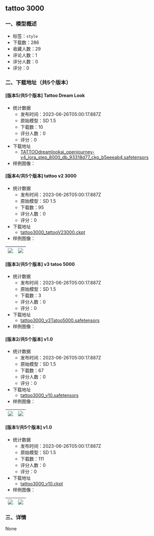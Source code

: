 ## tattoo 3000
### 一、模型概述

- 标签：`style`
- 下载数：286
- 收藏人数：29
- 评论人数：1
- 评分人数：0
- 评分：0

### 二、下载地址（共5个版本）

#### [版本5/共5个版本] Tattoo Dream Look

- 统计数据
  - 发布时间：2023-06-26T05:00:17.887Z
  - 原始模型：SD 1.5
  - 下载数：10
  - 评分人数：0
  - 评分：0
- 下载地址
  - [TATTOOdreamlookai_openjourney-v4_lora_step_8000_db_93318d77_ckp_b5eeeab4.safetensors](https://civitai.com/api/download/models/104264)
- 样例图像：
#### [版本4/共5个版本] tattoo v2 3000

- 统计数据
  - 发布时间：2023-06-26T05:00:17.887Z
  - 原始模型：SD 1.5
  - 下载数：95
  - 评分人数：0
  - 评分：0
- 下载地址
  - [tattoo3000_tattooV23000.ckpt](https://civitai.com/api/download/models/94313)
- 样例图像：

| <img src="https://image.civitai.com/xG1nkqKTMzGDvpLrqFT7WA/fc15ddac-a617-4d07-a91f-94046558f031/width=450/1118192.jpeg" /> | <img src="https://image.civitai.com/xG1nkqKTMzGDvpLrqFT7WA/9d079440-eda2-4e3b-abfe-03ea9524448e/width=450/1118176.jpeg" /> |
| ---- | ---- |

#### [版本3/共5个版本] v3 tatoo 5000

- 统计数据
  - 发布时间：2023-06-26T05:00:17.887Z
  - 原始模型：SD 1.5
  - 下载数：3
  - 评分人数：0
  - 评分：0
- 下载地址
  - [tattoo3000_v3Tatoo5000.safetensors](https://civitai.com/api/download/models/96781)
- 样例图像：
#### [版本2/共5个版本] v1.0

- 统计数据
  - 发布时间：2023-06-26T05:00:17.887Z
  - 原始模型：SD 1.5
  - 下载数：67
  - 评分人数：0
  - 评分：0
- 下载地址
  - [tattoo3000_v10.safetensors](https://civitai.com/api/download/models/93308)
- 样例图像：

| <img src="https://image.civitai.com/xG1nkqKTMzGDvpLrqFT7WA/c4d690aa-fc15-4de9-9636-c92604106ba0/width=450/1101834.jpeg" /> | <img src="https://image.civitai.com/xG1nkqKTMzGDvpLrqFT7WA/8283d239-59c4-4961-9f54-5c86e1894fdc/width=450/1101969.jpeg" /> |
| ---- | ---- |

#### [版本1/共5个版本] v1.0

- 统计数据
  - 发布时间：2023-06-26T05:00:17.887Z
  - 原始模型：SD 1.5
  - 下载数：111
  - 评分人数：0
  - 评分：0
- 下载地址
  - [tattoo3000_v10.ckpt](https://civitai.com/api/download/models/92550)
- 样例图像：

| <img src="https://image.civitai.com/xG1nkqKTMzGDvpLrqFT7WA/2172aafe-0e34-4ddb-b4c3-dffd55505608/width=450/1088180.jpeg" /> | <img src="https://image.civitai.com/xG1nkqKTMzGDvpLrqFT7WA/ed12d23f-83e0-4b63-adb3-43b9b0811756/width=450/1088183.jpeg" /> |
| ---- | ---- |


### 三、详情
None